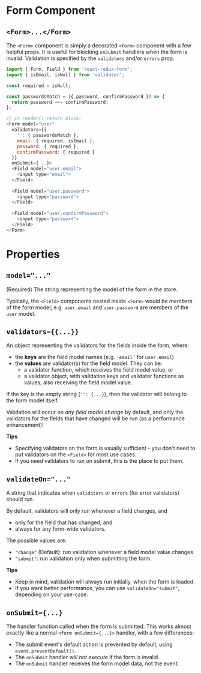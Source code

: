 # Form Component

## `<Form>...</Form>`

The `<Form>` component is simply a decorated `<form>` component with a few helpful props. It is useful for blocking `onSubmit` handlers when the form is invalid. Validation is specified by the `validators` and/or `errors` prop.

```js
import { Form, Field } from 'react-redux-form';
import { isEmail, isNull } from 'validator';

const required = isNull;

const passwordsMatch = ({ password, confirmPassword }) => {
  return password === confirmPassword;
};

// in render() return block:
<Form model="user"
  validators={{
    '': { passwordsMatch },
    email: { required, isEmail },
    password: { required },
    confirmPassword: { required }
  }}
  onSubmit={...}>
  <Field model="user.email">
    <input type="email">
  </Field>
  
  <Field model="user.password">
    <input type="password">
  </Field>
  
  <Field model="user.confirmPassword">
    <input type="password">
  </Field>
</Form>
```

# Properties

## `model="..."`
(Required) The string representing the model of the form in the store.

Typically, the `<Field>` components nested inside `<Form>` would be _members_ of the form model; e.g. `user.email` and `user.password` are members of the `user` model.

## `validators={{...}}`
An object representing the validators for the fields inside the form, where:

- the **keys** are the field model names (e.g. `'email'` for `user.email`)
- the **values** are validator(s) for the field model. They can be:
  - a validator function, which receives the field model value, or
  - a validator object, with validation keys and validator functions as values, also receiving the field model value.

If the key is the empty string (`'': {...}`), then the validator will belong to the form model itself.

Validation will occur on _any field model change_ by default, and only the validators for the fields that have changed will be run (as a performance enhancement)!

**Tips**
- Specifying validators on the form is usually sufficient - you don't need to put validators on the `<Field>` for most use cases.
- If you need validators to run on submit, this is the place to put them.

## `validateOn="..."`
A string that indicates when `validators` or `errors` (for error validators) should run.

By default, validators will only run whenever a field changes, and
- only for the field that has changed, and
- always for any form-wide validators.

The possible values are:
- `"change"` (Default): run validation whenever a field model value changes
- `"submit"`: run validation only when submitting the form.

**Tips**
- Keep in mind, validation will always run initially, when the form is loaded.
- If you want better performance, you can use `validateOn="submit"`, depending on your use-case.

## `onSubmit={...}`
The handler function called when the form is submitted. This works almost exactly like a normal `<form onSubmit={...}>` handler, with a few differences:

- The submit event's default action is prevented by default, using `event.preventDefault()`.
- The `onSubmit` handler _will not execute_ if the form is invalid.
- The `onSubmit` handler receives the form model data, not the event.